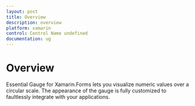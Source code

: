 ```yaml
---
layout: post
title: Overview
description: overview
platform: xamarin
control: Control Name undefined
documentation: ug
---
```


# Overview

Essential Gauge for Xamarin.Forms lets you visualize numeric values over a circular scale. The appearance of the gauge is fully customized to faultlessly integrate with your applications.

